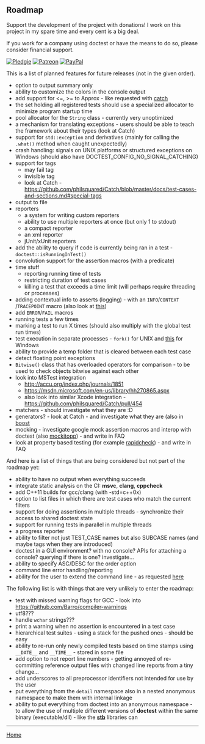 ## Roadmap

Support the development of the project with donations! I work on this project in my spare time and every cent is a big deal.

If you work for a company using doctest or have the means to do so, please consider financial support.

[![Pledgie](https://pledgie.com/campaigns/31280.png)](https://pledgie.com/campaigns/31280)
[![Patreon](https://cloud.githubusercontent.com/assets/8225057/5990484/70413560-a9ab-11e4-8942-1a63607c0b00.png)](http://www.patreon.com/onqtam)
[![PayPal](https://www.paypalobjects.com/en_US/i/btn/btn_donate_LG.gif)](https://www.paypal.com/cgi-bin/webscr?cmd=_s-xclick&hosted_button_id=3K423Q6TK48BN)

This is a list of planned features for future releases (not in the given order).

- option to output summary only
- ability to customize the colors in the console output
- add support for <=, >= to Approx - like requested with [catch](https://github.com/philsquared/Catch/issues/651)
- the set holding all registered tests should use a specialized allocator to minimize program startup time
- pool allocator for the ```String``` class - currently very unoptimized
- a mechanism for translating exceptions - users should be able to teach the framework about their types (look at Catch)
- support for ```std::exception``` and derivatives (mainly for calling the ```.what()``` method when caught unexpectedly)
- crash handling: signals on UNIX platforms or structured exceptions on Windows (should also have DOCTEST_CONFIG_NO_SIGNAL_CATCHING)
- support for tags
    - may fail tag
    - invisible tag
    - look at Catch - https://github.com/philsquared/Catch/blob/master/docs/test-cases-and-sections.md#special-tags
- output to file
- reporters
    - a system for writing custom reporters
    - ability to use multiple reporters at once (but only 1 to stdout)
    - a compact reporter
    - an xml reporter
    - jUnit/xUnit reporters
- add the ability to query if code is currently being ran in a test -  ```doctest::isRunningInTest()```
- convolution support for the assertion macros (with a predicate)
- time stuff
    - reporting running time of tests
    - restricting duration of test cases
    - killing a test that exceeds a time limit (will perhaps require threading or processes)
- adding contextual info to asserts (logging) - with an ```INFO```/```CONTEXT``` /```TRACEPOINT``` macro (also look at [this](https://github.com/philsquared/Catch/issues/601))
- add ```ERROR```/```FAIL``` macros
- running tests a few times
- marking a test to run X times (should also multiply with the global test run times)
- test execution in separate processes - ```fork()``` for UNIX and [this](https://github.com/nemequ/munit/issues/2) for Windows
- ability to provide a temp folder that is cleared between each test case
- detect floating point exceptions
- ```Bitwise()``` class that has overloaded operators for comparison - to be used to check objects bitwise against each other
- look into MSTest integration
    - http://accu.org/index.php/journals/1851
    - https://msdn.microsoft.com/en-us/library/hh270865.aspx
    - also look into similar Xcode integration - https://github.com/philsquared/Catch/pull/454
- matchers - should investigate what they are :D
- generators? - look at Catch - and investigate what they are (also in [boost](http://www.boost.org/doc/libs/1_61_0/libs/test/doc/html/boost_test/tests_organization/test_cases/test_case_generation.html)
- mocking - investigate google mock assertion macros and interop with doctest (also [mockitopp](https://github.com/tpounds/mockitopp)) - and write in FAQ
- look at property based testing (for example [rapidcheck](https://github.com/emil-e/rapidcheck)) - and write in FAQ

And here is a list of things that are being considered but not part of the roadmap yet:

- ability to have no output when everything succeeds
- integrate static analysis on the CI: **msvc**, **clang**, **cppcheck**
- add C++11 builds for gcc/clang (with -std=c++0x)
- option to list files in which there are test cases who match the current filters
- support for doing assertions in multiple threads - synchronize their access to shared doctest state
- support for running tests in parallel in multiple threads
- a progress reporter
- ability to filter not just TEST_CASE names but also SUBCASE names (and maybe tags when they are introduced)
- doctest in a GUI environment? with no console? APIs for attaching a console? querying if there is one? investigate...
- ability to specify ASC/DESC for the order option
- command line error handling/reporting
- ability for the user to extend the command line - as requested [here](https://github.com/philsquared/Catch/issues/622)

The following list is with things that are very unlikely to enter the roadmap:

- test with missed warning flags for GCC - look into https://github.com/Barro/compiler-warnings
- utf8???
- handle ```wchar``` strings???
- print a warning when no assertion is encountered in a test case
- hierarchical test suites - using a stack for the pushed ones - should be easy
- ability to re-run only newly compiled tests based on time stamps using ```__DATE__``` and ```__TIME__``` - stored in some file
- add option to not report line numbers - getting annoyed of re-committing reference output files with changed line reports from a tiny change...
- add underscores to all preprocessor identifiers not intended for use by the user
- put everything from the ```detail``` namespace also in a nested anonymous namespace to make them with internal linkage
- ability to put everything from doctest into an anonymous namespace - to allow the use of multiple different versions of **doctest** within the same binary (executable/dll) - like the [**stb**](https://github.com/nothings/stb) libraries can

---------------

[Home](readme.md#reference)
